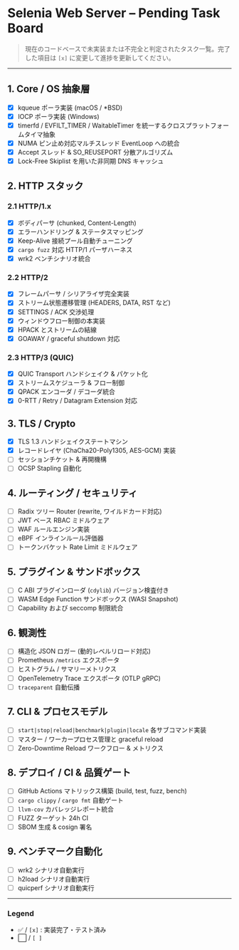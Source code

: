 # Selenia Web Server – Pending Task Board

> 現在のコードベースで未実装または不完全と判定されたタスク一覧。完了した項目は `[x]` に変更して進捗を更新してください。

---

## 1. Core / OS 抽象層
- [x] kqueue ポーラ実装 (macOS / *BSD)
- [x] IOCP ポーラ実装 (Windows)
- [x] timerfd / EVFILT_TIMER / WaitableTimer を統一するクロスプラットフォームタイマ抽象
- [x] NUMA ピン止め対応マルチスレッド EventLoop への統合
- [x] Accept スレッド & SO_REUSEPORT 分散アルゴリズム
- [x] Lock-Free Skiplist を用いた非同期 DNS キャッシュ

## 2. HTTP スタック
### 2.1 HTTP/1.x
- [x] ボディパーサ (chunked, Content-Length)
- [x] エラーハンドリング & ステータスマッピング
- [x] Keep-Alive 接続プール自動チューニング
- [x] `cargo fuzz` 対応 HTTP/1 パーザハーネス
- [x] wrk2 ベンチシナリオ統合

### 2.2 HTTP/2
- [x] フレームパーサ / シリアライザ完全実装
- [x] ストリーム状態遷移管理 (HEADERS, DATA, RST など)
- [x] SETTINGS / ACK 交渉処理
- [x] ウィンドウフロー制御の本実装
- [x] HPACK とストリームの結線
- [x] GOAWAY / graceful shutdown 対応

### 2.3 HTTP/3 (QUIC)
- [x] QUIC Transport ハンドシェイク & パケット化
- [x] ストリームスケジューラ & フロー制御
- [x] QPACK エンコーダ / デコーダ統合
- [x] 0-RTT / Retry / Datagram Extension 対応

## 3. TLS / Crypto
- [x] TLS 1.3 ハンドシェイクステートマシン
- [x] レコードレイヤ (ChaCha20-Poly1305, AES-GCM) 実装
- [ ] セッションチケット & 再開機構
- [ ] OCSP Stapling 自動化

## 4. ルーティング / セキュリティ
- [ ] Radix ツリー Router (rewrite, ワイルドカード対応)
- [ ] JWT ベース RBAC ミドルウェア
- [ ] WAF ルールエンジン実装
- [ ] eBPF インラインルール評価器
- [ ] トークンバケット Rate Limit ミドルウェア

## 5. プラグイン & サンドボックス
- [ ] C ABI プラグインローダ (`cdylib`) バージョン検査付き
- [ ] WASM Edge Function サンドボックス (WASI Snapshot)
- [ ] Capability および seccomp 制限統合

## 6. 観測性
- [ ] 構造化 JSON ロガー (動的レベルリロード対応)
- [ ] Prometheus `/metrics` エクスポータ
- [ ] ヒストグラム / サマリーメトリクス
- [ ] OpenTelemetry Trace エクスポータ (OTLP gRPC)
- [ ] `traceparent` 自動伝播

## 7. CLI & プロセスモデル
- [ ] `start|stop|reload|benchmark|plugin|locale` 各サブコマンド実装
- [ ] マスター / ワーカープロセス管理と graceful reload
- [ ] Zero-Downtime Reload ワークフロー & メトリクス

## 8. デプロイ / CI & 品質ゲート
- [ ] GitHub Actions マトリックス構築 (build, test, fuzz, bench)
- [ ] `cargo clippy` / `cargo fmt` 自動ゲート
- [ ] `llvm-cov` カバレッジレポート統合
- [ ] FUZZ ターゲット 24h CI
- [ ] SBOM 生成 & cosign 署名

## 9. ベンチマーク自動化
- [ ] wrk2 シナリオ自動実行
- [ ] h2load シナリオ自動実行
- [ ] quicperf シナリオ自動実行

---

### Legend
- ✅ / `[x]` : 実装完了・テスト済み
- ⬜️ / `[ ]`